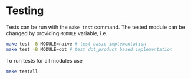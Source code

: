 # Testing

Tests can be run with the `make test` command. The tested module can be changed by providing `MODULE` variable, i.e.
```bash
make test -B MODULE=naive # test basic implementation
make test -B MODULE=dot # test dot_product based implementation
```

To run tests for all modules use
```bash
make testall
```